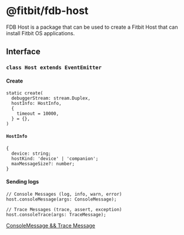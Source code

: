 @fitbit/fdb-host
===============

FDB Host is a package that can be used to create a Fitbit Host that can install Fitbit OS applications.

## Interface
### `class Host extends EventEmitter`
#### Create
```
static create(
  debuggerStream: stream.Duplex,
  hostInfo: HostInfo,
  {
    timeout = 10000,
  } = {},
)
```

#### `HostInfo`
```
{
  device: string;
  hostKind: 'device' | 'companion';
  maxMessageSize?: number;
}
```

#### Sending logs
```
// Console Messages (log, info, warn, error)
host.consoleMessage(args: ConsoleMessage);

// Trace Messages (trace, assert, exception)
host.consoleTrace(args: TraceMessage);
```
[ConsoleMessage && Trace Message](https://github.com/Fitbit/developer-bridge/tree/master/packages/fdb-protocol#readme)
